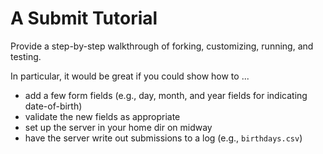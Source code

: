 # A Submit Tutorial

Provide a step-by-step walkthrough of forking, customizing, running, and
testing.

In particular, it would be great if you could show how to ...

* add a few form fields (e.g., day, month, and year fields for indicating
  date-of-birth)
* validate the new fields as appropriate
* set up the server in your home dir on midway
* have the server write out submissions to a log (e.g., `birthdays.csv`)
